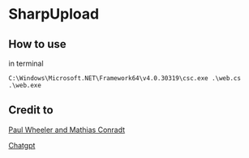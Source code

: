 # SharpUpload

## How to use
in terminal
```
C:\Windows\Microsoft.NET\Framework64\v4.0.30319\csc.exe .\web.cs
.\web.exe
```



## Credit to

[Paul Wheeler and Mathias Conradt](https://stackoverflow.com/questions/8466703/httplistener-and-file-upload/8468520#8468520)

[Chatgpt](https://chat.openai.com/chat)
